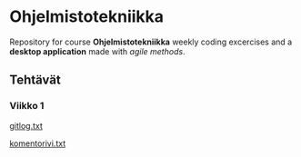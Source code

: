 # Ohjelmistotekniikka

Repository for course **Ohjelmistotekniikka** weekly coding excercises and a **desktop application** made with *agile methods*.


## Tehtävät

### Viikko 1

[gitlog.txt](https://github.com/JuhoSiitonen/ot-harjoitustyo/blob/master/laskarit/viikko1/gitlog.txt)

[komentorivi.txt](https://github.com/JuhoSiitonen/ot-harjoitustyo/blob/master/laskarit/viikko1/komentorivi.txt)
